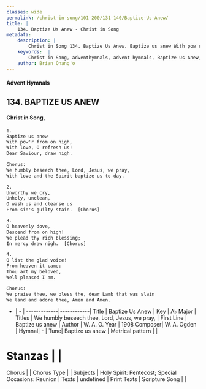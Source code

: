 ```yaml
---
classes: wide
permalink: /christ-in-song/101-200/131-140/Baptize-Us-Anew/
title: |
    134. Baptize Us Anew - Christ in Song
metadata:
    description: |
        Christ in Song 134. Baptize Us Anew. Baptize us anew With pow'r from on high, With love, O refresh us! Dear Saviour, draw nigh. Chorus: We humbly beseech thee, Lord, Jesus, we pray, With love and the Spirit baptize us to-day.
    keywords:  |
        Christ in Song, adventhymnals, advent hymnals, Baptize Us Anew, Baptize us anew . We humbly beseech thee, Lord, Jesus, we pray,
    author: Brian Onang'o
---
```


#### Advent Hymnals
## 134. BAPTIZE US ANEW
####  Christ in Song,

```txt
1.
Baptize us anew
With pow'r from on high,
With love, O refresh us!
Dear Saviour, draw nigh.

Chorus:
We humbly beseech thee, Lord, Jesus, we pray,
With love and the Spirit baptize us to-day.

2.
Unworthy we cry,
Unholy, unclean, 
O wash us and cleanse us
From sin's guilty stain.  [Chorus]

3.
O heavenly dove,
Descend from on high!
We plead thy rich blessing;
In mercy draw nigh.  [Chorus]

4.
O list the glad voice!
From heaven it came:
Thou art my beloved,
Well pleased I am.

Chorus:
We praise thee, we bless the, dear Lamb that was slain
We land and adore thee, Amen and Amen.


```

- |   -  |
-------------|------------|
Title | Baptize Us Anew |
Key | A♭ Major |
Titles | We humbly beseech thee, Lord, Jesus, we pray, |
First Line | Baptize us anew  |
Author | W. A. O.
Year | 1908
Composer| W. A. Ogden |
Hymnal|  - |
Tune| Baptize us anew |
Metrical pattern | |
# Stanzas |  |
Chorus |  |
Chorus Type |  |
Subjects | Holy Spirit: Pentecost; Special Occasions: Reunion |
Texts | undefined |
Print Texts | 
Scripture Song |  |
    
